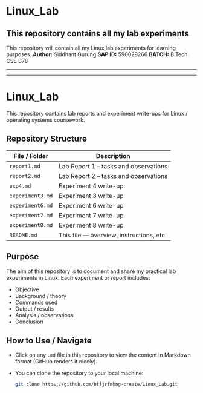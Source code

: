 # Linux_Lab
## This repository contains all my lab experiments
This repository will contain all my Linux lab experiments for learning purposes.
**Author:** Siddhant Gurung
**SAP ID:** 590029266
**BATCH:** B.Tech. CSE B78

------------------
-----------------
# Linux_Lab

This repository contains lab reports and experiment write-ups for Linux / operating systems coursework.  

## Repository Structure

| File / Folder | Description |
|---|---|
| `report1.md` | Lab Report 1 – tasks and observations |
| `report2.md` | Lab Report 2 – tasks and observations |
| `exp4.md` | Experiment 4 write-up |
| `experiment3.md` | Experiment 3 write-up |
| `experiment6.md` | Experiment 6 write-up |
| `experiment7.md` | Experiment 7 write-up |
| `experiment8.md` | Experiment 8 write-up |
| `README.md` | This file — overview, instructions, etc. |


## Purpose

The aim of this repository is to document and share my practical lab experiments in Linux. Each experiment or report includes:

- Objective  
- Background / theory  
- Commands used  
- Output / results  
- Analysis / observations  
- Conclusion  

## How to Use / Navigate

- Click on any `.md` file in this repository to view the content in Markdown format (GitHub renders it nicely).  
- You can clone the repository to your local machine:

  ```bash
  git clone https://github.com/btfjrfmkng-create/Linux_Lab.git
